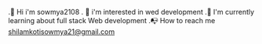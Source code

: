 .👋 Hi i'm sowmya2108
. 👀 i'm interested in wed development 
.🌱 I'm currently learning about full stack Web development
.📭 How to reach me 
shilamkotisowmya21@gmail.com
